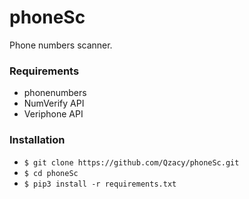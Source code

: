 # phoneSc
Phone numbers scanner.

### Requirements
- phonenumbers
- NumVerify API
- Veriphone API

### Installation
- ```$ git clone https://github.com/Qzacy/phoneSc.git```
- ```$ cd phoneSc```
- ```$ pip3 install -r requirements.txt```
